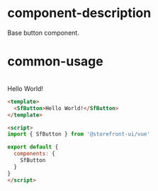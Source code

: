 # component-description
Base button component.

# common-usage
<br>
<SfButton>Hello World!</SfButton>

```html 
<template>
  <SfButton>Hello World!</SfButton>
</template>

<script>
import { SfButton } from '@storefront-ui/vue'

export default {
  components: {
    SfButton
  }
}
</script>
```
